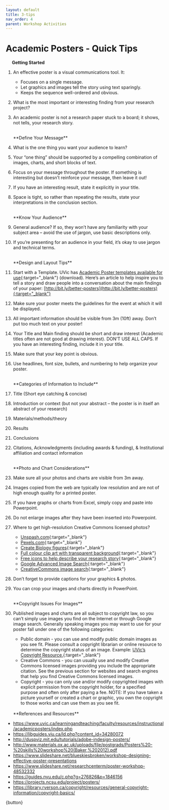 ```yaml
---
layout: default
title: 3-tips
nav_order: 4
parent: Workshop Activities
---
```


# Academic Posters - Quick Tips

&nbsp;&nbsp;&nbsp;&nbsp;&nbsp;**Getting Started**

1.  An effective poster is a visual communications tool. It:
    -   Focuses on a single message.
    -   Let graphics and images tell the story using text sparingly.
    -   Keeps the sequence well-ordered and obvious.
2.  What is the most important or interesting finding from your research project?
3.  An academic poster is not a research paper stuck to a board; it shows, not tells, your research story.

    <br>
    **Define Your Message**

4.  What is the one thing you want your audience to learn?
5.  Your “one thing” should be supported by a compelling combination of images, charts, and short blocks of text.
6.  Focus on your message throughout the poster. If something is interesting but doesn’t reinforce your message, then leave it out!
7.  If you have an interesting result, state it explicitly in your title.
8.  Space is tight, so rather than repeating the results, state your interpretations in the conclusion section.

    <br>
    **Know Your Audience**

9.  General audience? If so, they won’t have any familiarity with your subject area – avoid the use of jargon, use basic descriptions only.
0.  If you’re presenting for an audience in your field, it’s okay to use jargon and technical terms.

    <br>
    **Design and Layout Tips**

1.  Start with a Template. UVic has [Academic Poster templates available for use](http://web.uvic.ca/~rmccue/UVicEdge_ResearchPoster.pptx){:target="_blank"} (download). Here’s an article to help inspire you to tell a story and draw people into a conversation about the main findings of your paper: [http://bit.ly/better-posters](http://bit.ly/better-posters){:target="_blank"}
2.  Make sure your poster meets the guidelines for the event at which it will be displayed.
3.  All important information should be visible from 3m (10ft) away. Don’t put too much text on your poster!
4.  Your Title and Main finding should be short and draw interest (Academic titles often are not good at drawing interest). DON’T USE ALL CAPS. If you have an interesting finding, include it in your title.
5.  Make sure that your key point is obvious.
6.  Use headlines, font size, bullets, and numbering to help organize your poster.

    <br>
    **Categories of Information to Include**

7.  Title (Short eye catching & concise)
8.  Introduction or context (but not your abstract – the poster is in itself an abstract of your research)
9.  Materials/methods/theory
0.  Results
1.  Conclusions
2.  Citations, Acknowledgments (including awards & funding), & Institutional affiliation and contact information

    <br>
    **Photo and Chart Considerations**

3.  Make sure all your photos and charts are visible from 3m away.
4.  Images copied from the web are typically low resolution and are not of high enough quality for a printed poster.
5.  If you have graphs or charts from Excel, simply copy and paste into Powerpoint.
6.  Do not enlarge images after they have been inserted into Powerpoint.
7.  Where to get high-resolution Creative Commons licensed photos?
    -   [Unspash.com](https://unsplash.com){:target="_blank"}
    -   [Pexels.com](https://www.pexels.com/){:target="_blank"}
    -   [Create Biology figures](http://BioRender.com){:target="_blank"}
    -   [Full colour clip art with transparent background](https://vectorstock.com){:target="_blank"}
    -   [Free icons to help describe your research story](https://thenounproject.com){:target="_blank"}
    -   [Google Advanced Image Search](https://www.google.ca/advanced_image_search){:target="_blank"}
    -   [CreativeCommons image search](https://search.creativecommons.org/){:target="_blank"}
8.  Don’t forget to provide captions for your graphics & photos.
9.  You can crop your images and charts directly in PowerPoint.

    <br>
    **Copyright Issues For Images**

0.  Published images and charts are all subject to copyright law, so you can’t simply use images you find on the Internet or through Google image search. Generally speaking images you may want to use for your poster fall under one of the following categories:
    -   Public domain - you can use and modify public domain images as you see fit. Please consult a copyright librarian or online resource to determine the copyright status of an image. Example: [UVic’s Copyright Resource.](https://www.uvic.ca/library/featured/copyright/support/resources/index.php){:target="_blank"}
    -   Creative Commons - you can usually use and modify Creative Commons licensed images providing you include the appropriate citation. See the previous section for websites and search engines that help you find Creative Commons licensed images.
    -   Copyright - you can only use and/or modify copyrighted images with explicit permission from the copyright holder, for a specified purpose and often only after paying a fee. NOTE: If you have taken a picture yourself or created a chart or graphic, you own the copyright to those works and can use them as you see fit.

    <br>
    **References and Resources**

-   https://www.uvic.ca/learningandteaching/faculty/resources/instructional/academicposters/index.php
-   https://libguides.viu.ca/ld.php?content_id=34280072
-   http://duspviz.mit.edu/tutorials/adobe-indesign-posters/
-   http://www.materials.ox.ac.uk/uploads/file/postgrads/Posters%20-%20skills%20workshop%20(Baker,%202012).pdf
-   https://www.slideshare.net/blueskiesbroken/workshop-designing-effective-poster-presentations
-   https://www.slideshare.net/researchcenterm/poster-workshop-48532332
-   https://guides.nyu.edu/c.php?g=276826&p=1846156
-   https://projects.ncsu.edu/project/posters/
-   https://library.ryerson.ca/copyright/resources/general-copyright-information/copyright-basics/

{button}
